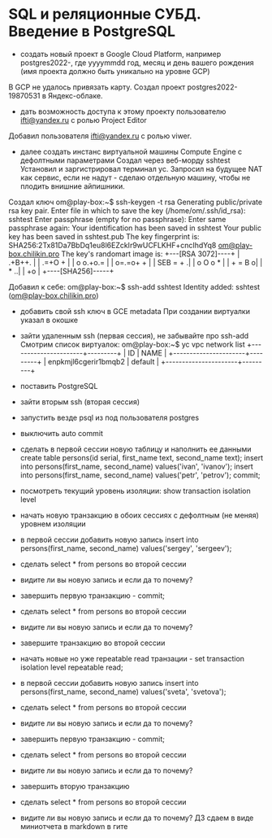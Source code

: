 # SQL и реляционные СУБД. Введение в PostgreSQL 
 - создать новый проект в Google Cloud Platform, например postgres2022-, где yyyymmdd год, месяц и день вашего рождения (имя проекта должно быть уникально на уровне GCP)

В GCP не удалось привязать карту. Создал проект postgres2022-19870531 в Яндекс-облаке.
 - дать возможность доступа к этому проекту пользователю ifti@yandex.ru с ролью Project Editor

Добавил пользователя  ifti@yandex.ru с ролью viwer.
 - далее создать инстанс виртуальной машины Compute Engine с дефолтными параметрами
Создал через веб-морду sshtest
Установил и заргистрировал терминал yc. Запросил на будущее NAT как сервис, если не надут - сделаю отдельную машину, чтобы не плодить внишние айпишники.

Создал ключ
om@play-box:~$ ssh-keygen -t rsa
Generating public/private rsa key pair.
Enter file in which to save the key (/home/om/.ssh/id_rsa): sshtest
Enter passphrase (empty for no passphrase):
Enter same passphrase again:
Your identification has been saved in sshtest
Your public key has been saved in sshtest.pub
The key fingerprint is:
SHA256:2Tx81Da7BbDq1eu8l6EZckIr9wUCFLKHF+cncIhdYq8 om@play-box.chilikin.pro
The key's randomart image is:
+---[RSA 3072]----+
|       .+B++.    |
|       .=+O  +   |
|       o o.+o.=  |
|        o=.=o+ + |
|        SEB = + .|
|         o O o * |
|          + = B o|
|             * ..|
|              +o |
+----[SHA256]-----+

Добавил к себе:
om@play-box:~$ ssh-add sshtest
Identity added: sshtest (om@play-box.chilikin.pro)


 - добавить свой ssh ключ в GCE metadata
При создании виртуалки указал в окошке
 - зайти удаленным ssh (первая сессия), не забывайте про ssh-add
Смотрим список виртуалок:
om@play-box:~$ yc vpc network list
+----------------------+---------+
|          ID          |  NAME   |
+----------------------+---------+
| enpkmjl6cgerir1bmqb2 | default |
+----------------------+---------+

 - поставить PostgreSQL
 - зайти вторым ssh (вторая сессия)
 - запустить везде psql из под пользователя postgres
 - выключить auto commit
 - сделать в первой сессии новую таблицу и наполнить ее данными create table persons(id serial, first_name text, second_name text); insert into persons(first_name, second_name) values('ivan', 'ivanov'); insert into persons(first_name, second_name) values('petr', 'petrov'); commit;
 - посмотреть текущий уровень изоляции: show transaction isolation level
 - начать новую транзакцию в обоих сессиях с дефолтным (не меняя) уровнем изоляции
 - в первой сессии добавить новую запись insert into persons(first_name, second_name) values('sergey', 'sergeev');
 - сделать select * from persons во второй сессии
 - видите ли вы новую запись и если да то почему?
 - завершить первую транзакцию - commit;
 - сделать select * from persons во второй сессии
 - видите ли вы новую запись и если да то почему?
 - завершите транзакцию во второй сессии
 - начать новые но уже repeatable read транзации - set transaction isolation level repeatable read;
 - в первой сессии добавить новую запись insert into persons(first_name, second_name) values('sveta', 'svetova');
 - сделать select * from persons во второй сессии
 - видите ли вы новую запись и если да то почему?
 - завершить первую транзакцию - commit;
 - сделать select * from persons во второй сессии
 - видите ли вы новую запись и если да то почему?
 - завершить вторую транзакцию
 - сделать select * from persons во второй сессии
 - видите ли вы новую запись и если да то почему? ДЗ сдаем в виде миниотчета в markdown в гите





